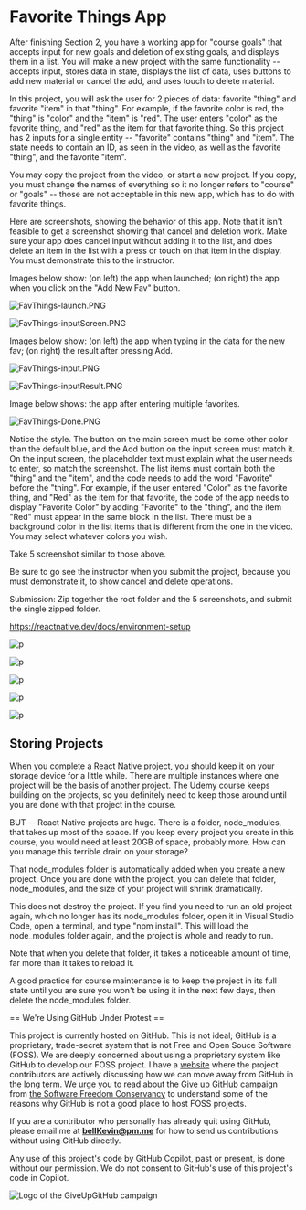 # Favorite Things App

After finishing Section 2, you have a working app for "course goals" that accepts input for new goals and deletion of existing goals, and displays them in a list. You will make a new project with the same functionality -- accepts input, stores data in state, displays the list of data, uses buttons to add new material or cancel the add, and uses touch to delete material.

In this project, you will ask the user for 2 pieces of data: favorite "thing" and favorite "item" in that "thing". For example, if the favorite color is red, the "thing" is "color" and the "item" is "red". The user enters "color" as the favorite thing, and "red" as the item for that favorite thing. So this project has 2 inputs for a single entity -- "favorite" contains "thing" and "item". The state needs to contain an ID, as seen in the video, as well as the favorite "thing", and the favorite "item".

You may copy the project from the video, or start a new project. If you copy, you must change the names of everything so it no longer refers to "course" or "goals" -- those are not acceptable in this new app, which has to do with favorite things.

Here are screenshots, showing the behavior of this app. Note that it isn't feasible to get a screenshot showing that cancel and deletion work. Make sure your app does cancel input without adding it to the list, and does delete an item in the list with a press or touch on that item in the display. You must demonstrate this to the instructor.

Images below show: (on left) the app when launched; (on right) the app when you click on the "Add New Fav" button.

![FavThings-launch.PNG](https://github.com/bell-kevin/favoriteThings/blob/main/readMePics/FavThings-launch.PNG)   

![FavThings-inputScreen.PNG](https://github.com/bell-kevin/favoriteThings/blob/main/readMePics/FavThings-inputScreen.PNG)

Images below show: (on left) the app when typing in the data for the new fav; (on right) the result after pressing Add.

![FavThings-input.PNG]( https://github.com/bell-kevin/favoriteThings/blob/main/readMePics/FavThings-input.PNG)   

![FavThings-inputResult.PNG](https://github.com/bell-kevin/favoriteThings/blob/main/readMePics/FavThings-inputResult.PNG)

Image below shows: the app after entering multiple favorites.

![FavThings-Done.PNG](https://github.com/bell-kevin/favoriteThings/blob/main/readMePics/FavThings-Done.PNG)

Notice the style. The button on the main screen must be some other color than the default blue, and the  Add button on the input screen must match it. On the input screen, the placeholder text must explain what the user needs to enter, so match the screenshot. The list items must contain both the "thing" and the "item", and the code needs to add the word "Favorite" before the "thing". For example, if the user entered "Color" as the favorite thing, and "Red" as the item for that favorite, the code of the app needs to display "Favorite Color" by adding "Favorite" to the "thing", and the item "Red" must appear in the same block in the list. There must be a background color in the list items that is different from the one in the video. You may select whatever colors you wish.

Take 5 screenshot similar to those above.

Be sure to go see the instructor when you submit the project, because you must demonstrate it, to show cancel and delete operations.

Submission: Zip together the root folder and the 5 screenshots, and submit the single zipped folder.

https://reactnative.dev/docs/environment-setup

![p](https://github.com/bell-kevin/favoriteThings/blob/main/screenshots/1.PNG)

![p](https://github.com/bell-kevin/favoriteThings/blob/main/screenshots/2.PNG)

![p](https://github.com/bell-kevin/favoriteThings/blob/main/screenshots/3.PNG)

![p](https://github.com/bell-kevin/favoriteThings/blob/main/screenshots/4.PNG)

![p](https://github.com/bell-kevin/favoriteThings/blob/main/screenshots/5.PNG)

## Storing Projects 

When you complete a React Native project, you should keep it on your storage device for a little while. There are multiple instances where one project will be the basis of another project. The Udemy course keeps building on the projects, so you definitely need to keep those around until you are done with that project in the course.

BUT -- React Native projects are huge. There is a folder, node_modules, that takes up most of the space. If you keep every project you create in this course, you would need at least 20GB of space, probably more. How can you manage this terrible drain on your storage?

That node_modules folder is automatically added when you create a new project. Once you are done with the project, you can delete that folder, node_modules, and the size of your project will shrink dramatically.

This does not destroy the project. If you find you need to run an old project again, which no longer has its node_modules folder, open it in Visual Studio Code, open a terminal, and type "npm install". This will load the node_modules folder again, and the project is whole and ready to run.

Note that when you delete that folder, it takes a noticeable amount of time, far more than it takes to reload it.

A good practice for course maintenance is to keep the project in its full state until you are sure you won't be using it in the next few days, then delete the node_modules folder.

== We're Using GitHub Under Protest ==

This project is currently hosted on GitHub.  This is not ideal; GitHub is a
proprietary, trade-secret system that is not Free and Open Souce Software
(FOSS).  We are deeply concerned about using a proprietary system like GitHub
to develop our FOSS project. I have a [website](https://bellKevin.me) where the
project contributors are actively discussing how we can move away from GitHub
in the long term.  We urge you to read about the [Give up GitHub](https://GiveUpGitHub.org) campaign 
from [the Software Freedom Conservancy](https://sfconservancy.org) to understand some of the reasons why GitHub is not 
a good place to host FOSS projects.

If you are a contributor who personally has already quit using GitHub, please
email me at **bellKevin@pm.me** for how to send us contributions without
using GitHub directly.

Any use of this project's code by GitHub Copilot, past or present, is done
without our permission.  We do not consent to GitHub's use of this project's
code in Copilot.

![Logo of the GiveUpGitHub campaign](https://sfconservancy.org/img/GiveUpGitHub.png)
